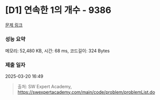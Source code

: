# [D1] 연속한 1의 개수 - 9386 

[문제 링크](https://swexpertacademy.com/main/code/problem/problemDetail.do?contestProbId=AXALDUIq97oDFASI) 

### 성능 요약

메모리: 52,480 KB, 시간: 68 ms, 코드길이: 324 Bytes

### 제출 일자

2025-03-20 16:49



> 출처: SW Expert Academy, https://swexpertacademy.com/main/code/problem/problemList.do